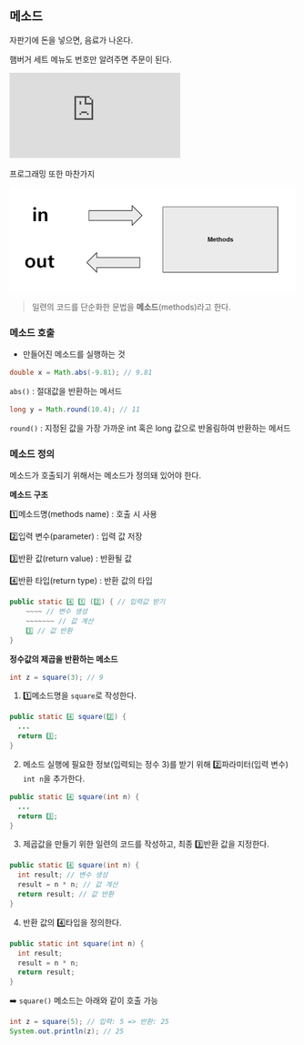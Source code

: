 ## 메소드

자판기에 돈을 넣으면, 음료가 나온다.

햄버거 세트 메뉴도 번호만 알려주면 주문이 된다.

![](https://github.com/forwardyoung/TIL/blob/master/Java/java_section5.md)

프로그래밍 또한 마찬가지

![](https://github.com/forwardyoung/TIL/blob/master/Java/Java.assets/5-2.png)

> 일련의 코드를 단순화한 문법을 **메소드**(methods)라고 한다.

### 메소드 호출

- 만들어진 메소드를 실행하는 것

```java
double x = Math.abs(-9.81); // 9.81
```

`abs()` : 절대값을 반환하는 메서드

```java
long y = Math.round(10.4); // 11
```

`round()` : 지정된 값을 가장 가까운 int 혹은 long 값으로 반올림하여 반환하는 메서드

### 메소드 정의

메소드가 호출되기 위해서는 메소드가 정의돼 있어야 한다.

**메소드 구조**

1️⃣메소드명(methods name) : 호출 시 사용

2️⃣입력 변수(parameter) : 입력 값 저장

3️⃣반환 값(return value) : 반환될 값

4️⃣반환 타입(return type) : 반환 값의 타입 

```java
public static 4️⃣ 1️⃣ (2️⃣) { // 입력값 받기
    ~~~~ // 변수 생성
    ~~~~~~~ // 값 계산
    3️⃣ // 값 반환    
}
```

**정수값의 제곱을 반환하는 메소드**

```java
int z = square(3); // 9
```

1) 1️⃣메소드명을 `square`로 작성한다.

```java
public static 4️⃣ square(2️⃣) {
  ...
  return 3️⃣;
}
```

2. 메소드 실행에 필요한 정보(입력되는 정수 3)를 받기 위해 2️⃣파라미터(입력 변수) `int n`을 추가한다.

```java
public static 4️⃣ square(int n) {
  ...
  return 3️⃣;
}
```

3. 제곱값을 만들기 위한 일련의 코드를 작성하고, 최종 3️⃣반환 값을 지정한다.

```java
public static 4️⃣ square(int n) {
  int result; // 변수 생성
  result = n * n; // 값 계산
  return result; // 값 반환
}
```

4. 반환 값의 4️⃣타입을 정의한다.

```java
public static int square(int n) {
  int result;
  result = n * n;
  return result;
}
```

➡️ `square()` 메소드는 아래와 같이 호출 가능

```java
int z = square(5); // 입력: 5 => 반환: 25
System.out.println(z); // 25
```

